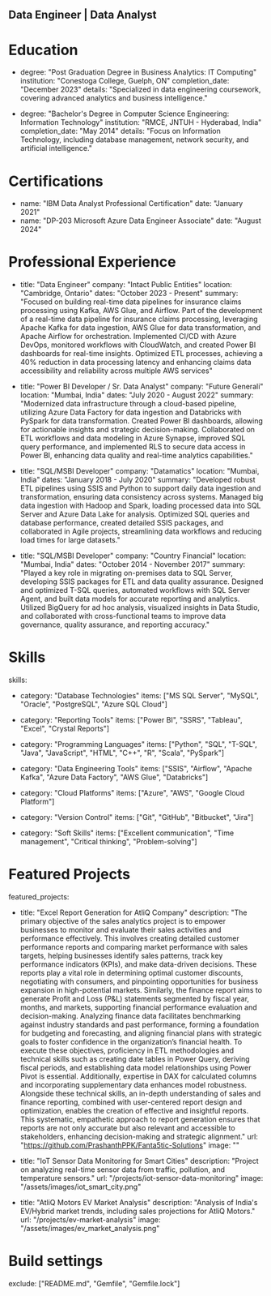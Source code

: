 ## Data Engineer | Data Analyst

# Education
  - degree: "Post Graduation Degree in Business Analytics: IT Computing"
    institution: "Conestoga College, Guelph, ON"
    completion_date: "December 2023"
    details: "Specialized in data engineering coursework, covering advanced analytics and business intelligence."

  - degree: "Bachelor's Degree in Computer Science Engineering: Information Technology"
    institution: "RMCE, JNTUH - Hyderabad, India"
    completion_date: "May 2014"
    details: "Focus on Information Technology, including database management, network security, and artificial intelligence."

# Certifications
  - name: "IBM Data Analyst Professional Certification"
    date: "January 2021"
  - name: "DP-203 Microsoft Azure Data Engineer Associate"
    date: "August 2024"

# Professional Experience
  - title: "Data Engineer"
    company: "Intact Public Entities"
    location: "Cambridge, Ontario"
    dates: "October 2023 - Present"
    summary: "Focused on building real-time data pipelines for insurance claims processing using Kafka, AWS Glue, and Airflow. Part of the development of a real-time data pipeline for insurance claims processing, leveraging Apache Kafka for data ingestion, AWS Glue for data transformation, and Apache Airflow for orchestration. Implemented CI/CD with Azure DevOps, monitored workflows with CloudWatch, and created Power BI dashboards for real-time insights. Optimized ETL processes, achieving a 40% reduction in data processing latency and enhancing claims data accessibility and reliability across multiple AWS services"
  
  - title: "Power BI Developer / Sr. Data Analyst"
    company: "Future Generali"
    location: "Mumbai, India"
    dates: "July 2020 - August 2022"
    summary: "Modernized data infrastructure through a cloud-based pipeline, utilizing Azure Data Factory for data ingestion and Databricks with PySpark for data transformation. Created Power BI dashboards, allowing for actionable insights and strategic decision-making. Collaborated on ETL workflows and data modeling in Azure Synapse, improved SQL query performance, and implemented RLS to secure data access in Power BI, enhancing data quality and real-time analytics capabilities."

  - title: "SQL/MSBI Developer"
    company: "Datamatics"
    location: "Mumbai, India"
    dates: "January 2018 - July 2020"
    summary: "Developed robust ETL pipelines using SSIS and Python to support daily data ingestion and transformation, ensuring data consistency across systems. Managed big data ingestion with Hadoop and Spark, loading processed data into SQL Server and Azure Data Lake for analysis. Optimized SQL queries and database performance, created detailed SSIS packages, and collaborated in Agile projects, streamlining data workflows and reducing load times for large datasets."

  - title: "SQL/MSBI Developer"
    company: "Country Financial"
    location: "Mumbai, India"
    dates: "October 2014 - November 2017"
    summary: "Played a key role in migrating on-premises data to SQL Server, developing SSIS packages for ETL and data quality assurance. Designed and optimized T-SQL queries, automated workflows with SQL Server Agent, and built data models for accurate reporting and analytics. Utilized BigQuery for ad hoc analysis, visualized insights in Data Studio, and collaborated with cross-functional teams to improve data governance, quality assurance, and reporting accuracy."

# Skills
skills:
  - category: "Database Technologies"
    items: ["MS SQL Server", "MySQL", "Oracle", "PostgreSQL", "Azure SQL Cloud"]

  - category: "Reporting Tools"
    items: ["Power BI", "SSRS", "Tableau", "Excel", "Crystal Reports"]

  - category: "Programming Languages"
    items: ["Python", "SQL", "T-SQL", "Java", "JavaScript", "HTML", "C++", "R", "Scala", "PySpark"]

  - category: "Data Engineering Tools"
    items: ["SSIS", "Airflow", "Apache Kafka", "Azure Data Factory", "AWS Glue", "Databricks"]

  - category: "Cloud Platforms"
    items: ["Azure", "AWS", "Google Cloud Platform"]

  - category: "Version Control"
    items: ["Git", "GitHub", "Bitbucket", "Jira"]

  - category: "Soft Skills"
    items: ["Excellent communication", "Time management", "Critical thinking", "Problem-solving"]

# Featured Projects
featured_projects:
  - title: "Excel Report Generation for AtliQ Company"
    description: "The primary objective of the sales analytics project is to empower businesses to monitor and evaluate their sales activities and performance effectively. This involves creating detailed customer performance reports and comparing market performance with sales targets, helping businesses identify sales patterns, track key performance indicators (KPIs), and make data-driven decisions. These reports play a vital role in determining optimal customer discounts, negotiating with consumers, and pinpointing opportunities for business expansion in high-potential markets. Similarly, the finance report aims to generate Profit and Loss (P&L) statements segmented by fiscal year, months, and markets, supporting financial performance evaluation and decision-making. Analyzing finance data facilitates benchmarking against industry standards and past performance, forming a foundation for budgeting and forecasting, and aligning financial plans with strategic goals to foster confidence in the organization’s financial health. To execute these objectives, proficiency in ETL methodologies and technical skills such as creating date tables in Power Query, deriving fiscal periods, and establishing data model relationships using Power Pivot is essential. Additionally, expertise in DAX for calculated columns and incorporating supplementary data enhances model robustness. Alongside these technical skills, an in-depth understanding of sales and finance reporting, combined with user-centered report design and optimization, enables the creation of effective and insightful reports. This systematic, empathetic approach to report generation ensures that reports are not only accurate but also relevant and accessible to stakeholders, enhancing decision-making and strategic alignment."
    url: "https://github.com/PrashanthPPK/Fanta5tic-Solutions"
    image: ""

  - title: "IoT Sensor Data Monitoring for Smart Cities"
    description: "Project on analyzing real-time sensor data from traffic, pollution, and temperature sensors."
    url: "/projects/iot-sensor-data-monitoring"
    image: "/assets/images/iot_smart_city.png"

  - title: "AtliQ Motors EV Market Analysis"
    description: "Analysis of India's EV/Hybrid market trends, including sales projections for AtliQ Motors."
    url: "/projects/ev-market-analysis"
    image: "/assets/images/ev_market_analysis.png"

# Build settings
exclude: ["README.md", "Gemfile", "Gemfile.lock"]
